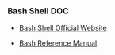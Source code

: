 ### Bash Shell DOC

* [Bash Shell Official Website](https://www.gnu.org/software/bash/)

* [Bash Reference Manual](https://devdocs.io/bash/)

